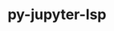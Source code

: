 ---
title: "py-jupyter-lsp"
layout: cache
categories: [package, develop]
meta: {"compilers": ["gcc@=11.1.0", "gcc@=11.4.0", "gcc@=9.4.0", "oneapi@=2024.2.1"], "num_specs": 93, "num_specs_by_stack": {"data-vis-sdk": 13, "e4s": 23, "e4s-neoverse-v2": 11, "e4s-neoverse_v1": 6, "e4s-oneapi": 33, "e4s-power": 2, "root": 93}, "oss": ["ubuntu20.04", "ubuntu22.04"], "platforms": ["linux"], "stacks": ["data-vis-sdk", "e4s", "e4s-neoverse-v2", "e4s-neoverse_v1", "e4s-oneapi", "e4s-power", "root"], "targets": ["neoverse_v1", "neoverse_v2", "ppc64le", "x86_64_v3"], "versions": ["2.2.0"]}
spec_details: [{"compiler": "gcc@=11.4.0", "hash": "2nhqvcznf5gtdcdogxopvhkq6butqm33", "os": "ubuntu22.04", "platform": "linux", "size": "-", "stacks": ["e4s", "root"], "target": "x86_64_v3", "variants": ["build_system=python_pip"], "versions": ["2.2.0"]}, {"compiler": "gcc@=11.4.0", "hash": "2obdxkla3hbw4ppxfqoocvx3oy26hqcl", "os": "ubuntu22.04", "platform": "linux", "size": "-", "stacks": ["e4s-neoverse_v1", "root"], "target": "neoverse_v1", "variants": ["build_system=python_pip"], "versions": ["2.2.0"]}, {"compiler": "gcc@=11.4.0", "hash": "3yxhkhpsbd4kbzmmxd7nj23ynenwvnwz", "os": "ubuntu22.04", "platform": "linux", "size": "-", "stacks": ["e4s", "root"], "target": "x86_64_v3", "variants": ["build_system=python_pip"], "versions": ["2.2.0"]}, {"compiler": "gcc@=11.4.0", "hash": "4dy5a5xuiwojuvppryy3spq43hz2pedd", "os": "ubuntu22.04", "platform": "linux", "size": "-", "stacks": ["e4s", "root"], "target": "x86_64_v3", "variants": ["build_system=python_pip"], "versions": ["2.2.0"]}, {"compiler": "oneapi@=2024.2.1", "hash": "4yvicpt6owcdhxmity5ztj4hxxqs4spx", "os": "ubuntu22.04", "platform": "linux", "size": "-", "stacks": ["e4s-oneapi", "root"], "target": "x86_64_v3", "variants": ["build_system=python_pip"], "versions": ["2.2.0"]}, {"compiler": "gcc@=11.4.0", "hash": "5j7yzdg6h4gsuqqrrg6ikgh6zajobomo", "os": "ubuntu22.04", "platform": "linux", "size": "-", "stacks": ["e4s-neoverse-v2", "root"], "target": "neoverse_v2", "variants": ["build_system=python_pip"], "versions": ["2.2.0"]}, {"compiler": "gcc@=11.4.0", "hash": "5jhcf6cm47cbvkeiphro2qbkmq6dd52p", "os": "ubuntu22.04", "platform": "linux", "size": "-", "stacks": ["e4s", "root"], "target": "x86_64_v3", "variants": ["build_system=python_pip"], "versions": ["2.2.0"]}, {"compiler": "gcc@=11.4.0", "hash": "5oofcwu2qtmtvezzatoq23awzdkzv6p3", "os": "ubuntu22.04", "platform": "linux", "size": "-", "stacks": ["e4s-neoverse-v2", "root"], "target": "neoverse_v2", "variants": ["build_system=python_pip"], "versions": ["2.2.0"]}, {"compiler": "gcc@=11.4.0", "hash": "5r5rx4hmzmmnlqjceixunwxifemuv44k", "os": "ubuntu22.04", "platform": "linux", "size": "-", "stacks": ["e4s", "root"], "target": "x86_64_v3", "variants": ["build_system=python_pip"], "versions": ["2.2.0"]}, {"compiler": "gcc@=11.4.0", "hash": "5r6wft2cslsxejewrin6fhlivompg7cs", "os": "ubuntu22.04", "platform": "linux", "size": "-", "stacks": ["e4s-neoverse-v2", "root"], "target": "neoverse_v2", "variants": ["build_system=python_pip"], "versions": ["2.2.0"]}, {"compiler": "oneapi@=2024.2.1", "hash": "5w7p7xfn4vd3t73coirmlymji23nkzzm", "os": "ubuntu22.04", "platform": "linux", "size": "-", "stacks": ["e4s-oneapi", "root"], "target": "x86_64_v3", "variants": ["build_system=python_pip"], "versions": ["2.2.0"]}, {"compiler": "gcc@=11.1.0", "hash": "6vcf5a6q6wmrszdq4wyzapkr2hi23whf", "os": "ubuntu20.04", "platform": "linux", "size": "-", "stacks": ["data-vis-sdk", "root"], "target": "x86_64_v3", "variants": ["build_system=python_pip"], "versions": ["2.2.0"]}, {"compiler": "gcc@=11.4.0", "hash": "6weuz6edfveh7x4dyyvpwlxe45ojuwlc", "os": "ubuntu22.04", "platform": "linux", "size": "-", "stacks": ["e4s-neoverse_v1", "root"], "target": "neoverse_v1", "variants": ["build_system=python_pip"], "versions": ["2.2.0"]}, {"compiler": "gcc@=11.4.0", "hash": "72i3amlpwaegyrjwx2ljlbnj36hd6bbh", "os": "ubuntu22.04", "platform": "linux", "size": "-", "stacks": ["e4s-neoverse_v1", "root"], "target": "neoverse_v1", "variants": ["build_system=python_pip"], "versions": ["2.2.0"]}, {"compiler": "gcc@=11.1.0", "hash": "7bhp4xacqnyabfsdkiydy7wr7hv3pkqr", "os": "ubuntu20.04", "platform": "linux", "size": "-", "stacks": ["data-vis-sdk", "root"], "target": "x86_64_v3", "variants": ["build_system=python_pip"], "versions": ["2.2.0"]}, {"compiler": "gcc@=11.4.0", "hash": "7gmezkrl7aujbpb67iqdvea33cammmqs", "os": "ubuntu22.04", "platform": "linux", "size": "-", "stacks": ["e4s", "root"], "target": "x86_64_v3", "variants": ["build_system=python_pip"], "versions": ["2.2.0"]}, {"compiler": "oneapi@=2024.2.1", "hash": "7k2yn5vbcr66iasbmru5egcjtczgydyg", "os": "ubuntu22.04", "platform": "linux", "size": "-", "stacks": ["e4s-oneapi", "root"], "target": "x86_64_v3", "variants": ["build_system=python_pip"], "versions": ["2.2.0"]}, {"compiler": "gcc@=11.4.0", "hash": "a3belafe45qxab2mz4eqruw7v64cw72b", "os": "ubuntu22.04", "platform": "linux", "size": "-", "stacks": ["e4s-neoverse_v1", "root"], "target": "neoverse_v1", "variants": ["build_system=python_pip"], "versions": ["2.2.0"]}, {"compiler": "oneapi@=2024.2.1", "hash": "a7qfw5zbepjfoah4kcn6hy3f3jzpi7rg", "os": "ubuntu22.04", "platform": "linux", "size": "-", "stacks": ["e4s-oneapi", "root"], "target": "x86_64_v3", "variants": ["build_system=python_pip"], "versions": ["2.2.0"]}, {"compiler": "oneapi@=2024.2.1", "hash": "afoe4ns3rfc5cgwtek63otx3sesu7ygx", "os": "ubuntu22.04", "platform": "linux", "size": "-", "stacks": ["e4s-oneapi", "root"], "target": "x86_64_v3", "variants": ["build_system=python_pip"], "versions": ["2.2.0"]}, {"compiler": "gcc@=11.4.0", "hash": "ajbwmckkydxoxhm2hrgbj2d6jmfqtitb", "os": "ubuntu22.04", "platform": "linux", "size": "-", "stacks": ["e4s", "root"], "target": "x86_64_v3", "variants": ["build_system=python_pip"], "versions": ["2.2.0"]}, {"compiler": "oneapi@=2024.2.1", "hash": "asiafermbk6oljn2cbglczga2vzveyri", "os": "ubuntu22.04", "platform": "linux", "size": "-", "stacks": ["e4s-oneapi", "root"], "target": "x86_64_v3", "variants": ["build_system=python_pip"], "versions": ["2.2.0"]}, {"compiler": "gcc@=9.4.0", "hash": "b5jd5bsfmlo6fmcjnhunlbcjsp4gfpq3", "os": "ubuntu20.04", "platform": "linux", "size": "-", "stacks": ["e4s-power", "root"], "target": "ppc64le", "variants": ["build_system=python_pip"], "versions": ["2.2.0"]}, {"compiler": "gcc@=11.4.0", "hash": "b73sgll2m355vgkbtxpurlecrhxcdfxt", "os": "ubuntu22.04", "platform": "linux", "size": "-", "stacks": ["e4s", "root"], "target": "x86_64_v3", "variants": ["build_system=python_pip"], "versions": ["2.2.0"]}, {"compiler": "gcc@=11.4.0", "hash": "c2oopezl6i3kcfptvqrjm7wef7qqqlys", "os": "ubuntu22.04", "platform": "linux", "size": "-", "stacks": ["e4s", "root"], "target": "x86_64_v3", "variants": ["build_system=python_pip"], "versions": ["2.2.0"]}, {"compiler": "oneapi@=2024.2.1", "hash": "c6j4a73xgwthvyg2zdxlsf6e5vyxoqs5", "os": "ubuntu22.04", "platform": "linux", "size": "-", "stacks": ["e4s-oneapi", "root"], "target": "x86_64_v3", "variants": ["build_system=python_pip"], "versions": ["2.2.0"]}, {"compiler": "gcc@=11.4.0", "hash": "dcejfewx4nzpl5q64xnetrywcv7ymcwj", "os": "ubuntu22.04", "platform": "linux", "size": "-", "stacks": ["e4s-neoverse-v2", "root"], "target": "neoverse_v2", "variants": ["build_system=python_pip"], "versions": ["2.2.0"]}, {"compiler": "oneapi@=2024.2.1", "hash": "dmzpm36dczcpcae2tgncqyrgmnhqwdgw", "os": "ubuntu22.04", "platform": "linux", "size": "-", "stacks": ["e4s-oneapi", "root"], "target": "x86_64_v3", "variants": ["build_system=python_pip"], "versions": ["2.2.0"]}, {"compiler": "oneapi@=2024.2.1", "hash": "dry4rfl6oxruyqonkkecqnpjasxmiwho", "os": "ubuntu22.04", "platform": "linux", "size": "-", "stacks": ["root"], "target": "x86_64_v3", "variants": ["build_system=python_pip"], "versions": ["2.2.0"]}, {"compiler": "oneapi@=2024.2.1", "hash": "eapkgasoqsckkxxhmk2xomqyalou6csz", "os": "ubuntu22.04", "platform": "linux", "size": "-", "stacks": ["e4s-oneapi", "root"], "target": "x86_64_v3", "variants": ["build_system=python_pip"], "versions": ["2.2.0"]}, {"compiler": "gcc@=11.4.0", "hash": "edvbmyhc6v7kyezz64jpidhkdj46jfk2", "os": "ubuntu22.04", "platform": "linux", "size": "-", "stacks": ["e4s-neoverse-v2", "root"], "target": "neoverse_v2", "variants": ["build_system=python_pip"], "versions": ["2.2.0"]}, {"compiler": "gcc@=11.4.0", "hash": "emdoxlfgkwhvxtbidl2wv4obzxpxzijv", "os": "ubuntu22.04", "platform": "linux", "size": "-", "stacks": ["e4s", "root"], "target": "x86_64_v3", "variants": ["build_system=python_pip"], "versions": ["2.2.0"]}, {"compiler": "oneapi@=2024.2.1", "hash": "epbgjy4z27vefirubfodtm7gb4nln4tg", "os": "ubuntu22.04", "platform": "linux", "size": "-", "stacks": ["e4s-oneapi", "root"], "target": "x86_64_v3", "variants": ["build_system=python_pip"], "versions": ["2.2.0"]}, {"compiler": "oneapi@=2024.2.1", "hash": "euujghl54teazoany6kskawr2rcaz24b", "os": "ubuntu22.04", "platform": "linux", "size": "-", "stacks": ["e4s-oneapi", "root"], "target": "x86_64_v3", "variants": ["build_system=python_pip"], "versions": ["2.2.0"]}, {"compiler": "oneapi@=2024.2.1", "hash": "f2duanm5qdoduanmt4x4dhajulezs2qs", "os": "ubuntu22.04", "platform": "linux", "size": "-", "stacks": ["e4s-oneapi", "root"], "target": "x86_64_v3", "variants": ["build_system=python_pip"], "versions": ["2.2.0"]}, {"compiler": "oneapi@=2024.2.1", "hash": "f4jbrmshpsfgnjhrcewfbdfnkluxe272", "os": "ubuntu22.04", "platform": "linux", "size": "-", "stacks": ["e4s-oneapi", "root"], "target": "x86_64_v3", "variants": ["build_system=python_pip"], "versions": ["2.2.0"]}, {"compiler": "gcc@=11.4.0", "hash": "f7yuyf7nnw6egunv7yz6h4gh5vu7awcw", "os": "ubuntu22.04", "platform": "linux", "size": "-", "stacks": ["e4s", "root"], "target": "x86_64_v3", "variants": ["build_system=python_pip"], "versions": ["2.2.0"]}, {"compiler": "oneapi@=2024.2.1", "hash": "fauooeidafegsl7dcxvhfpy2f5lwczlp", "os": "ubuntu22.04", "platform": "linux", "size": "-", "stacks": ["e4s-oneapi", "root"], "target": "x86_64_v3", "variants": ["build_system=python_pip"], "versions": ["2.2.0"]}, {"compiler": "gcc@=11.4.0", "hash": "fh5xd2s2himilfm32kbiqgxdwvaefzfi", "os": "ubuntu22.04", "platform": "linux", "size": "-", "stacks": ["e4s-neoverse-v2", "root"], "target": "neoverse_v2", "variants": ["build_system=python_pip"], "versions": ["2.2.0"]}, {"compiler": "gcc@=11.1.0", "hash": "figwcopkhttdc73kn7xb7dgdzr64wgaa", "os": "ubuntu20.04", "platform": "linux", "size": "-", "stacks": ["data-vis-sdk", "root"], "target": "x86_64_v3", "variants": ["build_system=python_pip"], "versions": ["2.2.0"]}, {"compiler": "gcc@=11.4.0", "hash": "fnatmywejszn6clhb4fyqfmzfu2ahtrb", "os": "ubuntu22.04", "platform": "linux", "size": "-", "stacks": ["e4s", "root"], "target": "x86_64_v3", "variants": ["build_system=python_pip"], "versions": ["2.2.0"]}, {"compiler": "oneapi@=2024.2.1", "hash": "g5ts2yi7qsw6zwmsvmjq4npxa2r3b43i", "os": "ubuntu22.04", "platform": "linux", "size": "-", "stacks": ["e4s-oneapi", "root"], "target": "x86_64_v3", "variants": ["build_system=python_pip"], "versions": ["2.2.0"]}, {"compiler": "gcc@=11.4.0", "hash": "geitdmclp4eo4rw4gpaejrrxk2ndds3i", "os": "ubuntu22.04", "platform": "linux", "size": "-", "stacks": ["e4s-neoverse-v2", "root"], "target": "neoverse_v2", "variants": ["build_system=python_pip"], "versions": ["2.2.0"]}, {"compiler": "oneapi@=2024.2.1", "hash": "gpufoekuyr5imca5kccdxxr6gwpymadv", "os": "ubuntu22.04", "platform": "linux", "size": "-", "stacks": ["e4s-oneapi", "root"], "target": "x86_64_v3", "variants": ["build_system=python_pip"], "versions": ["2.2.0"]}, {"compiler": "gcc@=11.4.0", "hash": "gthnbqolgag2mutrrw6cv4pambnmzktx", "os": "ubuntu22.04", "platform": "linux", "size": "-", "stacks": ["e4s", "root"], "target": "x86_64_v3", "variants": ["build_system=python_pip"], "versions": ["2.2.0"]}, {"compiler": "oneapi@=2024.2.1", "hash": "heyq5p2dju36y5y3bbzparpid7eyp74y", "os": "ubuntu22.04", "platform": "linux", "size": "-", "stacks": ["e4s-oneapi", "root"], "target": "x86_64_v3", "variants": ["build_system=python_pip"], "versions": ["2.2.0"]}, {"compiler": "gcc@=11.4.0", "hash": "hot3l27n7idhg2jpjscnrsm3fmxz5g2v", "os": "ubuntu22.04", "platform": "linux", "size": "-", "stacks": ["e4s-neoverse-v2", "root"], "target": "neoverse_v2", "variants": ["build_system=python_pip"], "versions": ["2.2.0"]}, {"compiler": "oneapi@=2024.2.1", "hash": "hw2msj32okciyrmnwcrda4n2isg6hbz5", "os": "ubuntu22.04", "platform": "linux", "size": "-", "stacks": ["e4s-oneapi", "root"], "target": "x86_64_v3", "variants": ["build_system=python_pip"], "versions": ["2.2.0"]}, {"compiler": "oneapi@=2024.2.1", "hash": "hxleih3cw7mshs4q4xynvbdcoo5t45ff", "os": "ubuntu22.04", "platform": "linux", "size": "-", "stacks": ["e4s-oneapi", "root"], "target": "x86_64_v3", "variants": ["build_system=python_pip"], "versions": ["2.2.0"]}, {"compiler": "gcc@=11.1.0", "hash": "ibhct4nx2gf6iu6pw43yeo3hprbc7cqg", "os": "ubuntu20.04", "platform": "linux", "size": "-", "stacks": ["data-vis-sdk", "root"], "target": "x86_64_v3", "variants": ["build_system=python_pip"], "versions": ["2.2.0"]}, {"compiler": "oneapi@=2024.2.1", "hash": "ilfmp4yezylwuqdipfztjbvtnip75wku", "os": "ubuntu22.04", "platform": "linux", "size": "-", "stacks": ["root"], "target": "x86_64_v3", "variants": ["build_system=python_pip"], "versions": ["2.2.0"]}, {"compiler": "gcc@=11.4.0", "hash": "im2ffsyvtkxficnxl5mgs654w375za77", "os": "ubuntu22.04", "platform": "linux", "size": "-", "stacks": ["e4s", "root"], "target": "x86_64_v3", "variants": ["build_system=python_pip"], "versions": ["2.2.0"]}, {"compiler": "gcc@=11.4.0", "hash": "j2mggntyhli2hamfowecmqg6dhk5trr4", "os": "ubuntu22.04", "platform": "linux", "size": "-", "stacks": ["e4s", "root"], "target": "x86_64_v3", "variants": ["build_system=python_pip"], "versions": ["2.2.0"]}, {"compiler": "gcc@=11.1.0", "hash": "kjyhb5tvafvfgk2elun3c6pjvbjsqu2u", "os": "ubuntu20.04", "platform": "linux", "size": "-", "stacks": ["data-vis-sdk", "root"], "target": "x86_64_v3", "variants": ["build_system=python_pip"], "versions": ["2.2.0"]}, {"compiler": "oneapi@=2024.2.1", "hash": "ktxbvmwrkpig54uqz6obpb34g6rnjzwc", "os": "ubuntu22.04", "platform": "linux", "size": "-", "stacks": ["e4s-oneapi", "root"], "target": "x86_64_v3", "variants": ["build_system=python_pip"], "versions": ["2.2.0"]}, {"compiler": "gcc@=11.1.0", "hash": "kyhdi6txy6gweppd7fzboeqmz2l4n6fp", "os": "ubuntu20.04", "platform": "linux", "size": "-", "stacks": ["data-vis-sdk", "root"], "target": "x86_64_v3", "variants": ["build_system=python_pip"], "versions": ["2.2.0"]}, {"compiler": "gcc@=11.1.0", "hash": "lfjpfrsat3k2lrc7frcr5teipiobxdvf", "os": "ubuntu20.04", "platform": "linux", "size": "-", "stacks": ["data-vis-sdk", "root"], "target": "x86_64_v3", "variants": ["build_system=python_pip"], "versions": ["2.2.0"]}, {"compiler": "oneapi@=2024.2.1", "hash": "lorrgxvzyrflzzv353ateqwcsgxz2r5q", "os": "ubuntu22.04", "platform": "linux", "size": "-", "stacks": ["e4s-oneapi", "root"], "target": "x86_64_v3", "variants": ["build_system=python_pip"], "versions": ["2.2.0"]}, {"compiler": "oneapi@=2024.2.1", "hash": "meeghpzw7rln6caqam6ukuimotvym6iy", "os": "ubuntu22.04", "platform": "linux", "size": "-", "stacks": ["e4s-oneapi", "root"], "target": "x86_64_v3", "variants": ["build_system=python_pip"], "versions": ["2.2.0"]}, {"compiler": "oneapi@=2024.2.1", "hash": "mqmhemiex6txj7qah77nx7nhjsclhdo3", "os": "ubuntu22.04", "platform": "linux", "size": "-", "stacks": ["e4s-oneapi", "root"], "target": "x86_64_v3", "variants": ["build_system=python_pip"], "versions": ["2.2.0"]}, {"compiler": "gcc@=11.4.0", "hash": "mrhjkyo7llfkncnktoraqkcpams45pin", "os": "ubuntu22.04", "platform": "linux", "size": "-", "stacks": ["root"], "target": "neoverse_v2", "variants": ["build_system=python_pip"], "versions": ["2.2.0"]}, {"compiler": "gcc@=11.4.0", "hash": "n3dkt5zdlq2wdfrugjqknvwnpxqzfxmf", "os": "ubuntu22.04", "platform": "linux", "size": "-", "stacks": ["e4s", "root"], "target": "x86_64_v3", "variants": ["build_system=python_pip"], "versions": ["2.2.0"]}, {"compiler": "gcc@=11.4.0", "hash": "nbldbrz24xuj6pslcuu7fbo3unkoy3o3", "os": "ubuntu22.04", "platform": "linux", "size": "-", "stacks": ["e4s", "root"], "target": "x86_64_v3", "variants": ["build_system=python_pip"], "versions": ["2.2.0"]}, {"compiler": "gcc@=11.1.0", "hash": "ngbsln63tq6mmymytts35rrpvreugkjw", "os": "ubuntu20.04", "platform": "linux", "size": "-", "stacks": ["data-vis-sdk", "root"], "target": "x86_64_v3", "variants": ["build_system=python_pip"], "versions": ["2.2.0"]}, {"compiler": "gcc@=11.4.0", "hash": "nuxfjfnma6opbwbxvv3mgkepxyamd4e7", "os": "ubuntu22.04", "platform": "linux", "size": "-", "stacks": ["e4s", "root"], "target": "x86_64_v3", "variants": ["build_system=python_pip"], "versions": ["2.2.0"]}, {"compiler": "gcc@=11.4.0", "hash": "ny6zzvijju3gt5qd6gkyb22ctltfkij7", "os": "ubuntu22.04", "platform": "linux", "size": "-", "stacks": ["e4s", "root"], "target": "x86_64_v3", "variants": ["build_system=python_pip"], "versions": ["2.2.0"]}, {"compiler": "oneapi@=2024.2.1", "hash": "ocns4rvvei47nwevx3hiagvni5dagfi5", "os": "ubuntu22.04", "platform": "linux", "size": "-", "stacks": ["e4s-oneapi", "root"], "target": "x86_64_v3", "variants": ["build_system=python_pip"], "versions": ["2.2.0"]}, {"compiler": "gcc@=9.4.0", "hash": "okb6mpryr55sspap43dxr7pbe62nnxjf", "os": "ubuntu20.04", "platform": "linux", "size": "-", "stacks": ["e4s-power", "root"], "target": "ppc64le", "variants": ["build_system=python_pip"], "versions": ["2.2.0"]}, {"compiler": "oneapi@=2024.2.1", "hash": "pwuifcmkvcc6eqpjfvjz2ppxsvmh5hu6", "os": "ubuntu22.04", "platform": "linux", "size": "-", "stacks": ["e4s-oneapi", "root"], "target": "x86_64_v3", "variants": ["build_system=python_pip"], "versions": ["2.2.0"]}, {"compiler": "gcc@=11.4.0", "hash": "qg5j5nnzpbuz2ebkqupdeic2uv2yxyws", "os": "ubuntu22.04", "platform": "linux", "size": "-", "stacks": ["e4s", "root"], "target": "x86_64_v3", "variants": ["build_system=python_pip"], "versions": ["2.2.0"]}, {"compiler": "gcc@=11.4.0", "hash": "qnmtkkamfniohgmf3amxaolyy6sjlhp2", "os": "ubuntu22.04", "platform": "linux", "size": "-", "stacks": ["e4s", "root"], "target": "x86_64_v3", "variants": ["build_system=python_pip"], "versions": ["2.2.0"]}, {"compiler": "gcc@=11.4.0", "hash": "qoghyt67tye37mehagpw3gcfzc6455z3", "os": "ubuntu22.04", "platform": "linux", "size": "-", "stacks": ["e4s", "root"], "target": "x86_64_v3", "variants": ["build_system=python_pip"], "versions": ["2.2.0"]}, {"compiler": "gcc@=11.4.0", "hash": "qxawiomx3tkduljyj2c52qoxti3vr662", "os": "ubuntu22.04", "platform": "linux", "size": "-", "stacks": ["root"], "target": "x86_64_v3", "variants": ["build_system=python_pip"], "versions": ["2.2.0"]}, {"compiler": "oneapi@=2024.2.1", "hash": "r3bk6lbox3yjdw2dzhtiuhk5iq4qjpz3", "os": "ubuntu22.04", "platform": "linux", "size": "-", "stacks": ["e4s-oneapi", "root"], "target": "x86_64_v3", "variants": ["build_system=python_pip"], "versions": ["2.2.0"]}, {"compiler": "gcc@=11.4.0", "hash": "rxn3z5zls2ynqyk53qoiphxuy4mz63bg", "os": "ubuntu22.04", "platform": "linux", "size": "-", "stacks": ["e4s-neoverse-v2", "root"], "target": "neoverse_v2", "variants": ["build_system=python_pip"], "versions": ["2.2.0"]}, {"compiler": "gcc@=11.4.0", "hash": "s4epplhqarlumo4cu6dfpkzxkn4jq3jp", "os": "ubuntu22.04", "platform": "linux", "size": "-", "stacks": ["e4s-neoverse_v1", "root"], "target": "neoverse_v1", "variants": ["build_system=python_pip"], "versions": ["2.2.0"]}, {"compiler": "gcc@=11.4.0", "hash": "sgtv2tdxxknhtypclmvv5bn66lyceo7c", "os": "ubuntu22.04", "platform": "linux", "size": "-", "stacks": ["e4s-neoverse_v1", "root"], "target": "neoverse_v1", "variants": ["build_system=python_pip"], "versions": ["2.2.0"]}, {"compiler": "oneapi@=2024.2.1", "hash": "sxrj4wfli3ysbluu2hfn3vorwl5t3eqh", "os": "ubuntu22.04", "platform": "linux", "size": "-", "stacks": ["e4s-oneapi", "root"], "target": "x86_64_v3", "variants": ["build_system=python_pip"], "versions": ["2.2.0"]}, {"compiler": "gcc@=11.4.0", "hash": "u5hm6sta4c2kv2dmina6jfgvlswimelq", "os": "ubuntu22.04", "platform": "linux", "size": "-", "stacks": ["e4s-neoverse-v2", "root"], "target": "neoverse_v2", "variants": ["build_system=python_pip"], "versions": ["2.2.0"]}, {"compiler": "gcc@=11.1.0", "hash": "ujyuogdfyjuc4yyatvfzo64wma7mtwrt", "os": "ubuntu20.04", "platform": "linux", "size": "-", "stacks": ["data-vis-sdk", "root"], "target": "x86_64_v3", "variants": ["build_system=python_pip"], "versions": ["2.2.0"]}, {"compiler": "oneapi@=2024.2.1", "hash": "vmlhlxzjqrwwmhbeksol7kukbpjxdrvq", "os": "ubuntu22.04", "platform": "linux", "size": "-", "stacks": ["e4s-oneapi", "root"], "target": "x86_64_v3", "variants": ["build_system=python_pip"], "versions": ["2.2.0"]}, {"compiler": "oneapi@=2024.2.1", "hash": "vnrfbi5rsedrnykredqpvc2pl57ygyvs", "os": "ubuntu22.04", "platform": "linux", "size": "-", "stacks": ["e4s-oneapi", "root"], "target": "x86_64_v3", "variants": ["build_system=python_pip"], "versions": ["2.2.0"]}, {"compiler": "oneapi@=2024.2.1", "hash": "w3nae5ofoth2tdyiiv5r2h4gotj4ej2a", "os": "ubuntu22.04", "platform": "linux", "size": "-", "stacks": ["e4s-oneapi", "root"], "target": "x86_64_v3", "variants": ["build_system=python_pip"], "versions": ["2.2.0"]}, {"compiler": "oneapi@=2024.2.1", "hash": "w4sh6nfpdcrj2fiaytdc7nraaktv2s47", "os": "ubuntu22.04", "platform": "linux", "size": "-", "stacks": ["e4s-oneapi", "root"], "target": "x86_64_v3", "variants": ["build_system=python_pip"], "versions": ["2.2.0"]}, {"compiler": "gcc@=11.4.0", "hash": "wk747wyawqkhnmojv2tc4hh3c3hom6ua", "os": "ubuntu22.04", "platform": "linux", "size": "-", "stacks": ["e4s", "root"], "target": "x86_64_v3", "variants": ["build_system=python_pip"], "versions": ["2.2.0"]}, {"compiler": "oneapi@=2024.2.1", "hash": "x3wjzz33aaluv4lfjeks75qffqjrcyff", "os": "ubuntu22.04", "platform": "linux", "size": "-", "stacks": ["e4s-oneapi", "root"], "target": "x86_64_v3", "variants": ["build_system=python_pip"], "versions": ["2.2.0"]}, {"compiler": "gcc@=11.1.0", "hash": "xjppwzhpv6fo62w35uttu7hzleigpifd", "os": "ubuntu20.04", "platform": "linux", "size": "-", "stacks": ["data-vis-sdk", "root"], "target": "x86_64_v3", "variants": ["build_system=python_pip"], "versions": ["2.2.0"]}, {"compiler": "gcc@=11.1.0", "hash": "xuziii6radxkio66uswp7soszye5lgpf", "os": "ubuntu20.04", "platform": "linux", "size": "-", "stacks": ["data-vis-sdk", "root"], "target": "x86_64_v3", "variants": ["build_system=python_pip"], "versions": ["2.2.0"]}, {"compiler": "oneapi@=2024.2.1", "hash": "yniuozcqksoourcgg2rpjuy2rujpb5g6", "os": "ubuntu22.04", "platform": "linux", "size": "-", "stacks": ["e4s-oneapi", "root"], "target": "x86_64_v3", "variants": ["build_system=python_pip"], "versions": ["2.2.0"]}, {"compiler": "oneapi@=2024.2.1", "hash": "z4fvcoj6us4lbzbuvrxmkx6pk4mrrhln", "os": "ubuntu22.04", "platform": "linux", "size": "-", "stacks": ["root"], "target": "x86_64_v3", "variants": ["build_system=python_pip"], "versions": ["2.2.0"]}, {"compiler": "gcc@=11.4.0", "hash": "zapmdbrgw2mnh3nwt5ulp4dew6ifu6lb", "os": "ubuntu22.04", "platform": "linux", "size": "-", "stacks": ["e4s-neoverse-v2", "root"], "target": "neoverse_v2", "variants": ["build_system=python_pip"], "versions": ["2.2.0"]}, {"compiler": "gcc@=11.1.0", "hash": "zomyb7o54w5r2ev4ueovtkpvbak67ue3", "os": "ubuntu20.04", "platform": "linux", "size": "-", "stacks": ["data-vis-sdk", "root"], "target": "x86_64_v3", "variants": ["build_system=python_pip"], "versions": ["2.2.0"]}, {"compiler": "gcc@=11.1.0", "hash": "zwidvlroegnqpuaome2724pfhlgtplwo", "os": "ubuntu20.04", "platform": "linux", "size": "-", "stacks": ["data-vis-sdk", "root"], "target": "x86_64_v3", "variants": ["build_system=python_pip"], "versions": ["2.2.0"]}]
---